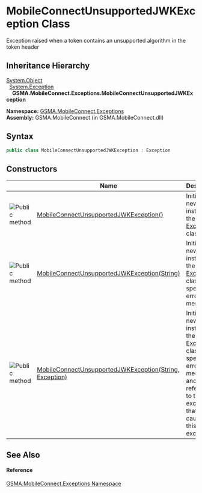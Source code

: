 MobileConnectUnsupportedJWKException Class
==========================================
Exception raised when a token contains an unsupported algorithm in the token header


Inheritance Hierarchy
---------------------
[System.Object][1]  
  [System.Exception][2]  
    **GSMA.MobileConnect.Exceptions.MobileConnectUnsupportedJWKException**  

**Namespace:** [GSMA.MobileConnect.Exceptions][3]  
**Assembly:** GSMA.MobileConnect (in GSMA.MobileConnect.dll)

Syntax
------

```csharp
public class MobileConnectUnsupportedJWKException : Exception
```


Constructors
------------

                 | Name                                                         | Description                                                                                                                                                       
---------------- | ------------------------------------------------------------ | ----------------------------------------------------------------------------------------------------------------------------------------------------------------- 
![Public method] | [MobileConnectUnsupportedJWKException()][4]                  | Initializes a new instance of the [Exception][2] class.                                                                                                           
![Public method] | [MobileConnectUnsupportedJWKException(String)][5]            | Initializes a new instance of the [Exception][2] class with a specified error message.                                                                            
![Public method] | [MobileConnectUnsupportedJWKException(String, Exception)][6] | Initializes a new instance of the [Exception][2] class with a specified error message and a reference to the inner exception that is the cause of this exception. 


See Also
--------

#### Reference
[GSMA.MobileConnect.Exceptions Namespace][3]  

[1]: http://msdn.microsoft.com/en-us/library/e5kfa45b
[2]: http://msdn.microsoft.com/en-us/library/c18k6c59
[3]: ../README.md
[4]: _ctor.md
[5]: _ctor_1.md
[6]: _ctor_2.md
[7]: ../../_icons/Help.png
[Public method]: ../../_icons/pubmethod.gif "Public method"